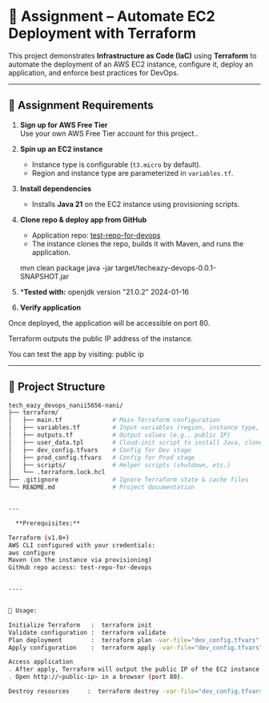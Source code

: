 # 🚀 Assignment – Automate EC2 Deployment with Terraform

This project demonstrates **Infrastructure as Code (IaC)** using **Terraform** to automate the deployment of an AWS EC2 instance, configure it, deploy an application, and enforce best practices for DevOps.

---

## 📌 Assignment Requirements

1. **Sign up for AWS Free Tier**  
   Use your own AWS Free Tier account for this project..

2. **Spin up an EC2 instance**  
   - Instance type is configurable (`t3.micro` by default).  
   - Region and instance type are parameterized in `variables.tf`.

3. **Install dependencies**  
   - Installs **Java 21** on the EC2 instance using provisioning scripts.

4. **Clone repo & deploy app from GitHub**  
   - Application repo: [test-repo-for-devops](https://github.com/Trainings-TechEazy/test-repo-for-devops)  
   - The instance clones the repo, builds it with Maven, and runs the application.

   mvn clean package
   java -jar target/techeazy-devops-0.0.1-SNAPSHOT.jar

5.  ***Tested with:**
openjdk version "21.0.2" 2024-01-16

6. **Verify application**

Once deployed, the application will be accessible on port 80.

Terraform outputs the public IP address of the instance.

You can test the app by visiting: public ip




-----


## 📂 Project Structure

```bash
tech_eazy_devops_nanii5656-nani/
├── terraform/
│   ├── main.tf              # Main Terraform configuration
│   ├── variables.tf         # Input variables (region, instance type, etc.)
│   ├── outputs.tf           # Output values (e.g., public IP)
│   ├── user_data.tpl        # Cloud-init script to install Java, clone repo, run app
│   ├── dev_config.tfvars    # Config for Dev stage
│   ├── prod_config.tfvars   # Config for Prod stage
│   ├── scripts/             # Helper scripts (shutdown, etc.)
│   └── .terraform.lock.hcl
├── .gitignore               # Ignore Terraform state & cache files
└── README.md                # Project documentation


---

  **Prerequisites:**

Terraform (v1.0+)
AWS CLI configured with your credentials:
aws configure
Maven (on the instance via provisioning)
GitHub repo access: test-repo-for-devops


----


🚀 Usage:

Initialize Terraform   :  terraform init
Validate configuration :  terraform validate
Plan deployment        :  terraform plan -var-file="dev_config.tfvars"
Apply configuration    :  terraform apply -var-file="dev_config.tfvars" -auto-approve

Access application
. After apply, Terraform will output the public IP of the EC2 instance.
. Open http://<public-ip> in a browser (port 80).

Destroy resources     :  terraform destroy -var-file="dev_config.tfvars" -auto-approve

